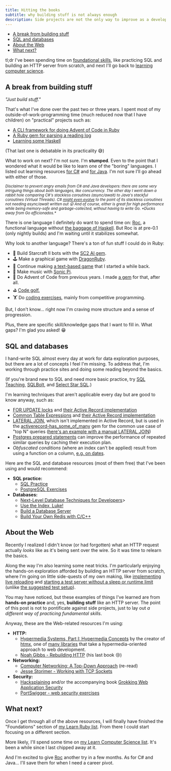 ```yaml
---
title: Hitting the books
subtitle: why building stuff is not always enough
description: Side projects are not the only way to improve as a developer. Books and courses can fill in gaps of fundamental skills and computer science knowledge.
---
```


- [A break from building stuff](#a-break-from-building-stuff)
- [SQL and databases](#sql-and-databases)
- [About the Web](#about-the-web)
- [What next?](#what-next)

tl;dr I've been spending time on [foundational skills](https://github.com/fpsvogel/learn-ruby#foundations), like practicing SQL and building an HTTP server from scratch, and next I'll go back to [learning computer science](https://github.com/fpsvogel/learn-cs).

## A break from building stuff

*"Just build stuff."*

That's what I've done over the past two or three years. I spent most of my outside-of-work-programming time (much reduced now that I have children) on "practical" projects such as:

- [A CLI framework for doing Advent of Code in Ruby](https://github.com/fpsvogel/advent_of_ruby)
- [A Ruby gem for parsing a reading log](https://github.com/fpsvogel/reading)
- [Learning some Haskell](https://fpsvogel.com/posts/2023/rubyist-learns-haskell-1-getting-started)

(That last one is debatable in its practicality 😅)

What to work on next? I'm not sure. I'm **stumped**. Even to the point that I wondered what it would be like to learn one of the "boring" languages. I listed out learning resources [for C#](https://github.com/fpsvogel/learn-csharp) and [for Java](https://github.com/fpsvogel/learn-java). I'm not sure I'll go ahead with either of those.

<small><em>Disclaimer to prevent angry emails from C# and Java developers: there are some very intriguing things about both languages, like concurrency. The other day I went down a rabbit hole comparing C#'s stackless coroutines (async/await) to Java's stackful coroutines (Virtual Threads). C# [might even evolve](https://www.reddit.com/r/csharp/comments/1krsr78/async2_runtimeasync_and_implicit_asyncawait/) to the point of its stackless coroutines not needing async/await written out 😲 And of course, either is great for high performance while being memory-safe and garbage-collected, without having to write Go. \*Ducks away from Go afficionados.\*</em></small>

There is one language I definitely do want to spend time on: [Roc](https://www.roc-lang.org), a functional language without [the baggage of Haskell](https://fpsvogel.com/posts/2024/rubyist-learns-haskell-3-quitting-haskell-discovering-roc). But Roc is at pre-0.1 (only nightly builds) and I'm waiting until it stabilizes somewhat.

Why look to another language? There's a ton of fun stuff I could do in Ruby:

- 🤖 Build Starcraft II bots with the [SC2 AI gem](https://sc2ai.pages.dev/).
- 🕹️ Make a graphical game with [DragonRuby](https://dragonruby.itch.io/dragonruby-gtk).
- 📃 Continue making [a text-based game](https://fpsvogel.com/posts/2023/ruby-text-based-game-real-time-input) that I started a while back.
- 🎵 Make music with [Sonic Pi](https://sonic-pi.net/).
- 🎄 Do Advent of Code from previous years. I made [a gem](https://github.com/fpsvogel/advent_of_ruby) for that, after all.
- ⛳ [Code golf.](https://github.com/fpsvogel/learn-ruby/tree/61c82a919e995e4f1e24a9b91926cf29a4fdb8a5#user-content-code-golf)
- 🏋️ Do [coding exercises](https://github.com/fpsvogel/learn-ruby/tree/61c82a919e995e4f1e24a9b91926cf29a4fdb8a5#user-content-coding-exercises), mainly from competitive programming.

But, I don't know… right now I'm craving more structure and a sense of progression.

Plus, there are specific skill/knowledge gaps that I want to fill in. What gaps? I'm glad you asked! 😁

## SQL and databases

I hand-write SQL almost every day at work for data exploration purposes, but there are a lot of concepts I feel I'm missing. To address that, I'm working through practice sites and doing some reading beyond the basics.

(If you're brand new to SQL and need more basic practice, try [SQL Teaching](https://www.sqlteaching.com), [SQLBolt](https://sqlbolt.com), and [Select Star SQL](https://selectstarsql.com).)

I'm learning techniques that aren't applicable every day but are good to know anyway, such as:

- [FOR UPDATE locks](https://www.postgresql.org/docs/current/explicit-locking.html#LOCKING-ROWS) and [their Active Record implementation](https://guides.rubyonrails.org/active_record_querying.html#pessimistic-locking)
- [Common Table Expressions](https://www.postgresql.org/docs/current/queries-with.html) and [their Active Record implementation](https://www.hashnotadam.com/posts/2023/05/common-table-expressions-in-active-record/)
- [LATERAL JOIN](https://www.postgresql.org/docs/current/queries-table-expressions.html#QUERIES-LATERAL), which isn't implemented in Active Record, but is used in the [activerecord-has_some_of_many](https://github.com/bensheldon/activerecord-has_some_of_many) gem for the common use case of "top N" queries ([here's an example with a manual LATERAL JOIN](https://sambleckley.com/writing/lateral-in-rails.html))
- [Postgres prepared statements](https://www.postgresql.org/docs/current/sql-prepare.html) can improve the performance of repeated similar queries by caching their execution plan.
- *Obfuscated conditions* (where an index can't be applied) result from using a function on a column, [e.g. on dates](https://use-the-index-luke.com/sql/where-clause/obfuscation/dates).

Here are the SQL and database resources (most of them free) that I've been using and would recommend:

- **SQL practice:**
  - [SQL Practice](https://www.sql-practice.com/)
  - [PostgreSQL Exercises](https://pgexercises.com/)
- **Databases:**
  - [Next-Level Database Techniques for Developers](https://sqlfordevs.com/ebook)>
  - [Use the Index, Luke!](https://use-the-index-luke.com/sql/preface)
  - [Build a Database Server](https://technicaldeft.com/build-a-database-server)
  - [Build Your Own Redis with C/C++](https://build-your-own.org/redis/)

## About the Web

Recently I realized I didn't know (or had forgotten) what an HTTP request actually *looks* like as it's being sent over the wire. So it was time to relearn the basics.

Along the way I'm also learning some neat tricks. I'm particularly enjoying the hands-on exploration afforded by building an HTTP server from scratch, where I'm going on little side-quests of my own making, like [implementing live reloading](https://github.com/fpsvogel/http-server-from-scratch/commit/e16d1eab6ea040cd9d705f531d756a86cd2e0288#diff-edf2b3f28548822d73a1ba38fe04d1edf2b0653850a3adc6f25e4ca2746ea672) and [starting a test server without a sleep or runtime limit](https://github.com/fpsvogel/http-server-from-scratch/blob/daef787e60aafcd2b7b3af471869cc4d1a9e99d3/test/test_server.rb#L14-L37) (unlike [the suggested test setup](https://github.com/noahgibbs/testing_rebuilding_http/blob/main/roll_forward_tests.rb#L61-L79)).

You may have noticed, but these examples of things I've learned are from **hands-on practice** and, yes, **building stuff** like an HTTP server. The point of this post is not to pontificate against side projects, just to lay out *a different way of practicing fundamental skills*.

Anyway, these are the Web-related resources I'm using:

- **HTTP:**
  - [Hypermedia Systems, Part I: Hypermedia Concepts](https://hypermedia.systems/part/hypermedia-concepts/) by the creator of [htmx](https://htmx.org), one of [many libraries](https://htmx.org/essays/alternatives) that take a hypermedia-oriented approach to web development.
  - [Noah Gibbs - Rebuilding HTTP](https://noahgibbs.gumroad.com/l/rebuilding_http) (his last book 😢)
- **Networking:**
  - [Computer Networking: A Top-Down Approach](https://gaia.cs.umass.edu/kurose_ross/index.php) (re-read)
  - [Jesse Storimer - Working with TCP Sockets](https://workingwithruby.com/wwtcps/intro)
- **Security:**
  - [Hacksplaining](https://www.hacksplaining.com/) and/or the accompanying book [Grokking Web Application Security](https://www.manning.com/books/grokking-web-application-security)
  - [PortSwigger - web security exercises](https://portswigger.net/web-security/all-topics)

## What next?

Once I get through all of the above resources, I will finally have finished the "Foundations" section of [my Learn Ruby list](https://github.com/fpsvogel/learn-ruby). From there I could start focusing on a different section.

More likely, I'll spend some time on [my Learn Computer Science list](https://github.com/fpsvogel/learn-cs). It's been a while since I last chipped away at it.

And I'm excited to give [Roc](https://www.roc-lang.org/) another try in a few months. As for C# and Java… I'll save them for when I need a career pivot.
